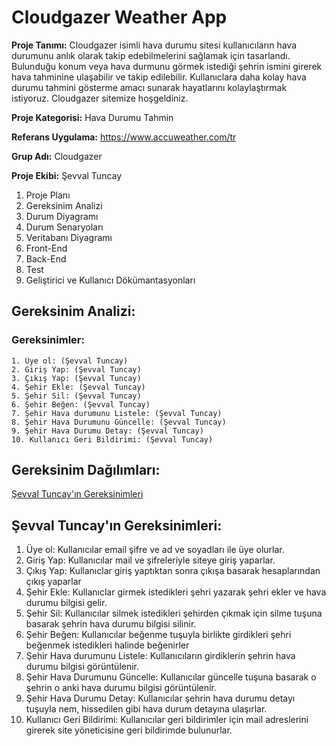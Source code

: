 # Cloudgazer Weather App

**Proje Tanımı:** Cloudgazer isimli hava durumu sitesi kullanıcıların hava durumunu anlık olarak takip edebilmelerini sağlamak için tasarlandı. Bulunduğu konum veya hava durmunu görmek istediği şehrin ismini girerek hava tahminine ulaşabilir ve takip edilebilir. Kullanıclara daha kolay hava durumu tahmini gösterme amacı sunarak hayatlarını kolaylaştırmak istiyoruz. Cloudgazer sitemize hoşgeldiniz.

**Proje Kategorisi:** Hava Durumu Tahmin

**Referans Uygulama:** https://www.accuweather.com/tr

**Grup Adı:** Cloudgazer

**Proje Ekibi:** Şevval Tuncay

1. Proje Planı
2. Gereksinim Analizi
3. Durum Diyagramı
4. Durum Senaryoları
5. Veritabanı Diyagramı
6. Front-End
7. Back-End
8. Test
9. Geliştirici ve Kullanıcı Dökümantasyonları

## Gereksinim Analizi:

### Gereksinimler:

    1. Üye ol: (Şevval Tuncay)
    2. Giriş Yap: (Şevval Tuncay)
    3. Çıkış Yap: (Şevval Tuncay)
    4. Şehir Ekle: (Şevval Tuncay)
    5. Şehir Sil: (Şevval Tuncay)
    6. Şehir Beğen: (Şevval Tuncay)
    7. Şehir Hava durumunu Listele: (Şevval Tuncay)
    8. Şehir Hava Durumunu Güncelle: (Şevval Tuncay)
    9. Şehir Hava Durumu Detay: (Şevval Tuncay)
    10. Kullanıcı Geri Bildirimi: (Şevval Tuncay)

## Gereksinim Dağılımları:
[Şevval Tuncay'ın Gereksinimleri](https://github.com/sevvaltuncay/cloudgazer-weatherapp?tab=readme-ov-file#%C5%9Fevval-tuncay%C4%B1n-gereksinimleri)

## Şevval Tuncay'ın Gereksinimleri:

1. Üye ol: Kullanıcılar email şifre ve ad ve soyadları ile üye olurlar.
2. Giriş Yap: Kullanıcılar mail ve şifreleriyle siteye giriş yaparlar.
3. Çıkış Yap: Kullanıclar giriş yaptıktan sonra çıkışa basarak hesaplarından çıkış yaparlar
4. Şehir Ekle: Kullanıclar girmek istedikleri şehri yazarak şehri ekler ve hava durumu bilgisi gelir.
5. Şehir Sil: Kullanıcılar silmek istedikleri şehirden çıkmak için silme tuşuna basarak şehrin hava durumu bilgisi silinir.
6. Şehir Beğen: Kullanıcılar beğenme tuşuyla birlikte girdikleri şehri beğenmek istedikleri halinde beğenirler
7. Şehir Hava durumunu Listele: Kullanıcıların girdiklerin şehrin hava durumu bilgisi görüntülenir.
8. Şehir Hava Durumunu Güncelle: Kullanıcılar güncelle tuşuna basarak o şehrin o anki hava durumu bilgisi görüntülenir.
9. Şehir Hava Durumu Detay: Kullanıcılar şehrin hava durumu detayı tuşuyla nem, hissedilen gibi hava durum detayına ulaşırlar.
10. Kullanıcı Geri Bildirimi: Kullanıcılar geri bildirimler için mail adreslerini girerek site yöneticisine geri bildirimde bulunurlar.
